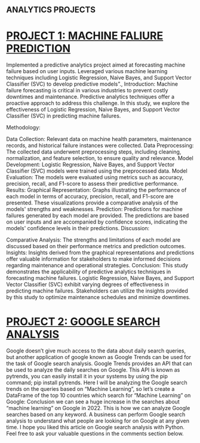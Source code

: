 ## ANALYTICS PROJECTS
# [PROJECT 1: MACHINE FALIURE PREDICTION](https://github.com/Skrishna4548/PORTFOLIO/blob/main/MACHINE%20FAILURE%20(1).ipynb)
   Implemented a predictive analytics project aimed at forecasting machine failure based on user inputs. Leveraged various machine learning techniques including Logistic Regression, Naive Bayes, and Support Vector Classifier (SVC) to develop predictive models”., 
Introduction:
Machine failure forecasting is critical in various industries to prevent costly downtimes and maintenance. Predictive analytics techniques offer a proactive approach to address this challenge. In this study, we explore the effectiveness of Logistic Regression, Naive Bayes, and Support Vector Classifier (SVC) in predicting machine failures.

Methodology:

Data Collection: Relevant data on machine health parameters, maintenance records, and historical failure instances were collected.
Data Preprocessing: The collected data underwent preprocessing steps, including cleaning, normalization, and feature selection, to ensure quality and relevance.
Model Development: Logistic Regression, Naive Bayes, and Support Vector Classifier (SVC) models were trained using the preprocessed data.
Model Evaluation: The models were evaluated using metrics such as accuracy, precision, recall, and F1-score to assess their predictive performance.
Results:
Graphical Representation: Graphs illustrating the performance of each model in terms of accuracy, precision, recall, and F1-score are presented. These visualizations provide a comparative analysis of the models' strengths and weaknesses.
Prediction: Predictions for machine failures generated by each model are provided. The predictions are based on user inputs and are accompanied by confidence scores, indicating the models' confidence levels in their predictions.
Discussion:

Comparative Analysis: The strengths and limitations of each model are discussed based on their performance metrics and prediction outcomes.
Insights: Insights derived from the graphical representations and predictions offer valuable information for stakeholders to make informed decisions regarding maintenance and operational strategies.
Conclusion:
This study demonstrates the applicability of predictive analytics techniques in forecasting machine failures.
Logistic Regression, Naive Bayes, and Support Vector Classifier (SVC) exhibit varying degrees of effectiveness in predicting machine failures.
Stakeholders can utilize the insights provided by this study to optimize maintenance schedules and minimize downtimes.
# [PROJECT 2: GOOGLE SEARCH ANALYSIS](https://github.com/Skrishna4548/PORTFOLIO/blob/main/GOOGLE%20SEARCH%20ANALYSIS.ipynb)
Google doesn’t give much access to the data about daily search queries, but another application of google known as Google Trends can be used for the task of Google search analysis. Google Trends provides an API that can be used to analyze the daily searches on Google. This API is known as pytrends, you can easily install it in your systems by using the pip command; pip install pytrends.
Here I will be analyzing the Google search trends on the queries based on “Machine Learning”, so let’s create a DataFrame of the top 10 countries which search for “Machine Learning” on Google:
Conclusion
we can see a huge increase in the searches about “machine learning” on Google in 2022. This is how we can analyze Google searches based on any keyword. A business can perform Google search analysis to understand what people are looking for on Google at any given time. I hope you liked this article on Google search analysis with Python. Feel free to ask your valuable questions in the comments section below.

